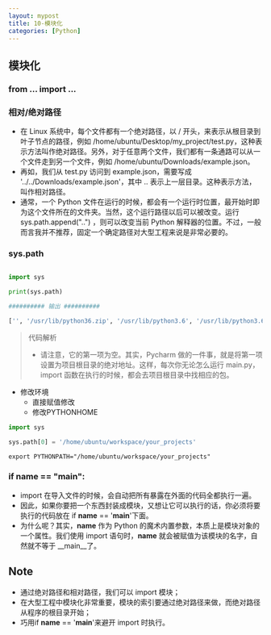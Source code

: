 ```yaml
---
layout: mypost
title: 10-模块化
categories: [Python]
---
```


## 模块化

### from ... import ...

### 相对/绝对路径

- 在 Linux 系统中，每个文件都有一个绝对路径，以 / 开头，来表示从根目录到叶子节点的路径，例如 /home/ubuntu/Desktop/my_project/test.py，这种表示方法叫作绝对路径。另外，对于任意两个文件，我们都有一条通路可以从一个文件走到另一个文件，例如 /home/ubuntu/Downloads/example.json。
- 再如，我们从 test.py 访问到 example.json，需要写成 '../../Downloads/example.json'，其中 .. 表示上一层目录。这种表示方法，叫作相对路径。
- 通常，一个 Python 文件在运行的时候，都会有一个运行时位置，最开始时即为这个文件所在的文件夹。当然，这个运行路径以后可以被改变。运行 sys.path.append("..") ，则可以改变当前 Python 解释器的位置。不过，一般而言我并不推荐，固定一个确定路径对大型工程来说是非常必要的。

### sys.path

```python

import sys  

print(sys.path)

########## 输出 ##########

['', '/usr/lib/python36.zip', '/usr/lib/python3.6', '/usr/lib/python3.6/lib-dynload', '/usr/local/lib/python3.6/dist-packages', '/usr/lib/python3/dist-packages']
```

> 代码解析
> + 请注意，它的第一项为空。其实，Pycharm 做的一件事，就是将第一项设置为项目根目录的绝对地址。这样，每次你无论怎么运行 main.py，import 函数在执行的时候，都会去项目根目录中找相应的包。

- 修改环境
  - 直接赋值修改
  - 修改PYTHONHOME

```python
import sys

sys.path[0] = '/home/ubuntu/workspace/your_projects'
```

```shell
export PYTHONPATH="/home/ubuntu/workspace/your_projects"
```

### if __name__ == "__main__":

- import 在导入文件的时候，会自动把所有暴露在外面的代码全都执行一遍。
- 因此，如果你要把一个东西封装成模块，又想让它可以执行的话，你必须将要执行的代码放在 if __name__ == '__main__'下面。
- 为什么呢？其实，__name__ 作为 Python 的魔术内置参数，本质上是模块对象的一个属性。我们使用 import 语句时，__name__ 就会被赋值为该模块的名字，自然就不等于 __main__了。

## Note

- 通过绝对路径和相对路径，我们可以 import 模块；
- 在大型工程中模块化非常重要，模块的索引要通过绝对路径来做，而绝对路径从程序的根目录开始；
- 巧用if __name__ == '__main__'来避开 import 时执行。